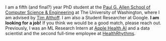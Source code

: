 I am a fifth (and final?) year PhD student at the [Paul G. Allen School of Computer Science & Engineering](https://www.cs.washington.edu/) at The University of Washington, where I am advised by [Tim Althoff](http://www.timalthoff.com/). I am also a Student Researcher at Google. **I am looking for a job!** If you think we would be a good match, please reach out. Previously, I was an ML Research Intern at [Apple Health AI](https://machinelearning.apple.com/work-with-us) and a data scientist and the second full-time employee at [HealthRhythms](https://www.healthrhythms.com). 
